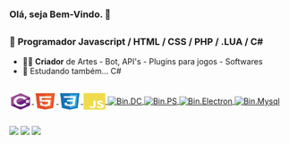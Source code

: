 ### Olá, seja Bem-Vindo. 👋
##
### 🔭 **Programador** Javascript / HTML / CSS / PHP / .LUA / C#   
- :technologist:  **Criador** de Artes - Bot, API's - Plugins para jogos - Softwares
- 🌱 Estudando também... C#

<div style="display: inline_block">
  <a href="https://github.com/Biinho">
</div>
 
  
  </div>
<div style="display: inline_block"><br>
  
  <img align="center" alt="Bin.Csharp" height="30" width="40" src="https://raw.githubusercontent.com/devicons/devicon/master/icons/csharp/csharp-original.svg">
  <img align="center" alt="Bin.HTML" height="30" width="40" src="https://raw.githubusercontent.com/devicons/devicon/master/icons/html5/html5-original.svg">
  <img align="center" alt="Bin.CSS" height="30" width="40" src="https://raw.githubusercontent.com/devicons/devicon/master/icons/css3/css3-original.svg">
  <img align="center" alt="Bin.Js" height="30" width="40" src="https://raw.githubusercontent.com/devicons/devicon/master/icons/javascript/javascript-plain.svg">
  <img align="center" alt="Bin.DC" height="30" width="40" src="https://cdn.jsdelivr.net/gh/devicons/devicon/icons/discordjs/discordjs-original.svg">
  <img align="center" alt="Bin.PS" height="30" width="40" src="https://cdn.jsdelivr.net/gh/devicons/devicon/icons/photoshop/photoshop-line.svg">
  <img align="center" alt="Bin.Electron" height="30" width="40" src="https://cdn.jsdelivr.net/gh/devicons/devicon/icons/electron/electron-original.svg">
  <img align="center" alt="Bin.Mysql" height="30" width="40" src=https://cdn.jsdelivr.net/gh/devicons/devicon/icons/mysql/mysql-original-wordmark.svg>

##
 
<div> 
 	<a href="https://www.twitch.tv/BiinhoGOD" target="_blank"><img src="https://img.shields.io/badge/Twitch-9146FF?style=for-the-badge&logo=twitch&logoColor=white" target="_blank"></a>
  <a href = "mailto:fabioyho@gmail.com"><img src="https://img.shields.io/badge/-Gmail-%23333?style=for-the-badge&logo=gmail&logoColor=white" target="_blank"></a>
  <a href="https://www.linkedin.com/in/biinhogod/" target="_blank"><img src="https://img.shields.io/badge/-LinkedIn-%230077B5?style=for-the-badge&logo=linkedin&logoColor=white" target="_blank"></a> 
</div>
